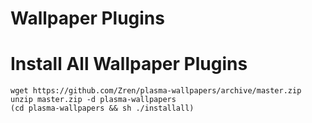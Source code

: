 # Wallpaper Plugins


# Install All Wallpaper Plugins

```
wget https://github.com/Zren/plasma-wallpapers/archive/master.zip
unzip master.zip -d plasma-wallpapers
(cd plasma-wallpapers && sh ./installall)
```
